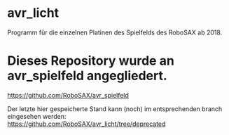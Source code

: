 # avr_licht
Programm für die einzelnen Platinen des Spielfelds des RoboSAX ab 2018.

# Dieses Repository wurde an avr_spielfeld angegliedert.
https://github.com/RoboSAX/avr_spielfeld

Der letzte hier gespeicherte Stand kann (noch) im entsprechenden branch eingesehen werden: <br>
https://github.com/RoboSAX/avr_licht/tree/deprecated
